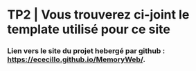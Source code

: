 # TP2 | Vous trouverez ci-joint le template utilisé pour ce site

### Lien vers le site du projet hebergé par github : https://ececillo.github.io/MemoryWeb/.
